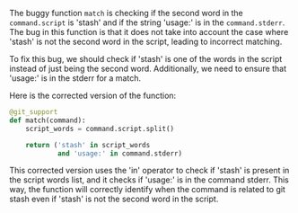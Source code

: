 The buggy function `match` is checking if the second word in the `command.script` is 'stash' and if the string 'usage:' is in the `command.stderr`. The bug in this function is that it does not take into account the case where 'stash' is not the second word in the script, leading to incorrect matching.

To fix this bug, we should check if 'stash' is one of the words in the script instead of just being the second word. Additionally, we need to ensure that 'usage:' is in the stderr for a match.

Here is the corrected version of the function:

```python
@git_support
def match(command):
    script_words = command.script.split()

    return ('stash' in script_words
            and 'usage:' in command.stderr)
```

This corrected version uses the 'in' operator to check if 'stash' is present in the script words list, and it checks if 'usage:' is in the command stderr. This way, the function will correctly identify when the command is related to git stash even if 'stash' is not the second word in the script.